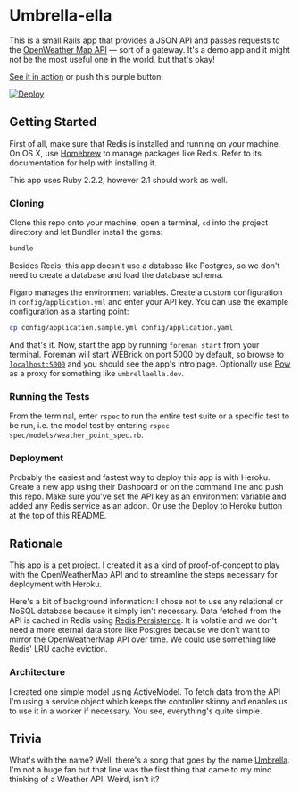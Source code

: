 # Umbrella-ella

This is a small Rails app that provides a JSON API and passes requests to the [OpenWeather Map API](http://openweathermap.org/api) — sort of a gateway. It's a demo app and it might not be the most useful one in the world, but that's okay!

[See it in action](https://umbrella-ella.herokuapp.com) or push this purple button:

[![Deploy](https://www.herokucdn.com/deploy/button.png)](https://heroku.com/deploy)

## Getting Started

First of all, make sure that Redis is installed and running on your machine. On OS X, use [Homebrew](http://brew.sh) to manage packages like Redis. Refer to its documentation for help with installing it.

This app uses Ruby 2.2.2, however 2.1 should work as well.

### Cloning

Clone this repo onto your machine, open a terminal, `cd` into the project directory and let Bundler install the gems:

```sh
bundle
```

Besides Redis, this app doesn't use a database like Postgres, so we don't need to create a database and load the database schema.

Figaro manages the environment variables. Create a custom configuration in `config/application.yml` and enter your API key. You can use the example configuration as a starting point:

```sh
cp config/application.sample.yml config/application.yaml
```

And that's it. Now, start the app by running `foreman start` from your terminal. Foreman will start WEBrick on port 5000 by default, so browse to [`localhost:5000`](http://localhost:5000) and you should see the app's intro page. Optionally use [Pow](http://pow.cx) as a proxy for something like `umbrellaella.dev`.

### Running the Tests

From the terminal, enter `rspec` to run the entire test suite or a specific test to be run, i.e. the model test by entering `rspec spec/models/weather_point_spec.rb`.

### Deployment

Probably the easiest and fastest way to deploy this app is with Heroku. Create a new app using their Dashboard or on the command line and push this repo. Make sure you've set the API key as an environment variable and added any Redis service as an addon. Or use the Deploy to Heroku button at the top of this README.

## Rationale

This app is a pet project. I created it as a kind of proof-of-concept to play with the OpenWeatherMap API and to streamline the steps necessary for deployment with Heroku.

Here's a bit of background information: I chose not to use any relational or NoSQL database because it simply isn't necessary. Data fetched from the API is cached in Redis using [Redis Persistence](https://github.com/socialinsider/redis-persistence). It is volatile and we don't need a more eternal data store like Postgres because we don't want to mirror the OpenWeatherMap API over time. We could use something like Redis' LRU cache eviction.

### Architecture

I created one simple model using ActiveModel. To fetch data from the API I'm using a service object which keeps the controller skinny and enables us to use it in a worker if necessary. You see, everything's quite simple.

## Trivia

What's with the name? Well, there's a song that goes by the name [Umbrella](http://www.vevo.com/watch/rihanna/umbrella-(orange-version)/USUV70702871). I'm not a huge fan but that line was the first thing that came to my mind thinking of a Weather API. Weird, isn't it?